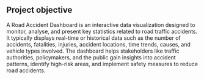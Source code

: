 ## Project objective 

A Road Accident Dashboard is an interactive data visualization designed to monitor, analyse, and present key statistics related to road traffic accidents. It typically displays real-time or historical data such as the number of accidents, fatalities, injuries, accident locations, time trends, causes, and vehicle types involved. The dashboard helps stakeholders like traffic authorities, policymakers, and the public gain insights into accident patterns, identify high-risk areas, and implement safety measures to reduce road accidents.

